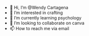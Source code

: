 - 👋 Hi, I’m @Wendy Cartagena
- 👀 I’m interested in crafting
- 🌱 I’m currently learning psychology
- 💞️ I’m looking to collaborate on canva
- 📫 How to reach me via email

<!---
cartaw91/cartaw91 is a ✨ special ✨ repository because its `README.md` (this file) appears on your GitHub profile.
You can click the Preview link to take a look at your changes.
--->
